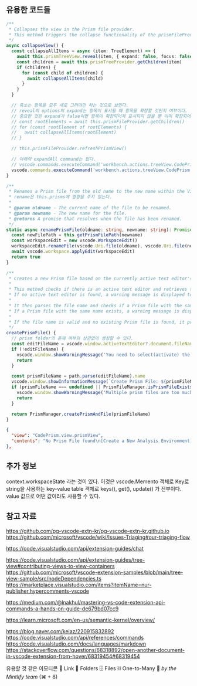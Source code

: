 ## 유용한 코드들

```ts
/**
 * Collapses the view in the Prism file provider.
 * This method triggers the collapse functionality of the prismFileProvider.
 */
async collapseView() {
  const collapseAllItems = async (item: TreeElement) => {
    await this.prismTreeView.reveal(item, { expand: false, focus: false, select: false })
    const children = await this.prismTreeProvider.getChildren(item)
    if (children) {
      for (const child of children) {
        await collapseAllItems(child)
      }
    }
  }

  // 축소는 항목을 모두 새로 그려야만 하는 것으로 보인다.
  // reveal의 options의 expand는 항목이 표시될 때 항목을 확장할 것인지 여부이다. 숫자로 확장의 깊이를 지정할 수 있다.
  // 중요한 것은 expand가 false이면 항목이 확장되어져 표시되지 않을 뿐 이미 확장되어져 있는 것이 축소되는 것은 아니다.
  // const rootElements = await this.prismFileProvider.getChildren()
  // for (const rootElement of rootElements) {
  //   await collapseAllItems(rootElement)
  // }

  // this.prismFileProvider.refreshPrismView()

  // 아래의 expandAll command는 없다.
  // vscode.commands.executeCommand('workbench.actions.treeView.CodePrism.view.prismView.expandAll')
  vscode.commands.executeCommand('workbench.actions.treeView.CodePrism.view.prismView.collapseAll')
}
```

```ts
/**
 * Renames a Prism file from the old name to the new name within the Visual Studio Code workspace..
 * rename은 this.prisms에 영향을 주지 않는다.
 *
 * @param oldname - The current name of the file to be renamed.
 * @param newname - The new name for the file.
 * @returns A promise that resolves when the file has been renamed.
 */
static async renamePrismFile(oldname: string, newname: string): Promise<boolean> {
  const newFilePath = this.getPrismFilePath(newname)
  const workspaceEdit = new vscode.WorkspaceEdit()
  workspaceEdit.renameFile(vscode.Uri.file(oldname), vscode.Uri.file(newFilePath), { overwrite: false })
  await vscode.workspace.applyEdit(workspaceEdit)
  return true
}
```

```ts
/**
 * Creates a new Prism file based on the currently active text editor's file.
 *
 * This method checks if there is an active text editor and retrieves the file name of the document.
 * If no active text editor is found, a warning message is displayed to the user.
 *
 * It then parses the file name and checks if a Prism file with the same name already exists.
 * If a Prism file with the same name exists, a warning message is displayed to the user.
 *
 * If the file name is valid and no existing Prism file is found, it proceeds to create a new Prism file.
 */
createPrismFile() {
  // prism folder의 존재 여부와 상관없이 생성할 수 있다.
  const editFileName = vscode.window.activeTextEditor?.document.fileName
  if (!editFileName) {
    vscode.window.showWarningMessage('You need to select(activate) the source code which you want to')
    return
  }

  const prismFileName = path.parse(editFileName).name
  vscode.window.showInformationMessage(`Create Prism File: ${prismFileName}`)
  if (prismFileName === undefined || PrismFileManager.isPrismFileExists(prismFileName)) {
    vscode.window.showWarningMessage('Multiple prism files are too much for Homo sapiens.')
    return
  }

  return PrismManager.createPrismAndFile(prismFileName)
}
```

```json
{
  "view": "CodePrism.view.prismView",
  "contents": "No Prism File found\n[Create a New Analysis Environment](command:CodePrism.command.createPrismEnv)"
},
```

## 추가 정보

context.workspaceState 라는 것이 있다.
이것은 vscode.Memento 객체로 Key로 string을 사용하는 key-value table 객체로 keys(), get(), update() 가 전부이다.
value 값으로 어떤 값이라도 사용할 수 있다.

## 참고 자료

https://github.com/pg-vscode-extn-kr/pg-vscode-extn-kr.github.io
https://github.com/microsoft/vscode/wiki/Issues-Triaging#our-triaging-flow

https://code.visualstudio.com/api/extension-guides/chat

https://code.visualstudio.com/api/extension-guides/tree-view#contributing-views-to-view-containers
https://github.com/microsoft/vscode-extension-samples/blob/main/tree-view-sample/src/nodeDependencies.ts
https://marketplace.visualstudio.com/items?itemName=nur-publisher.hypercomments-vscode

https://medium.com/@lnakhul/mastering-vs-code-extension-api-commands-a-hands-on-guide-de679bd07cc9

https://learn.microsoft.com/en-us/semantic-kernel/overview/

https://blog.naver.com/keiaz/220915832892
https://code.visualstudio.com/api/references/commands
https://code.visualstudio.com/docs/languages/markdown
https://stackoverflow.com/questions/68318892/open-another-document-in-vscode-extension-from-hover/68319454#68319454

유용할 것 같은 이모티콘
🔗 Link
📁 Folders
🗄 Files
⛓ One-to-Many
💚 _by the Mintlify team_
(⌘ + 8)
